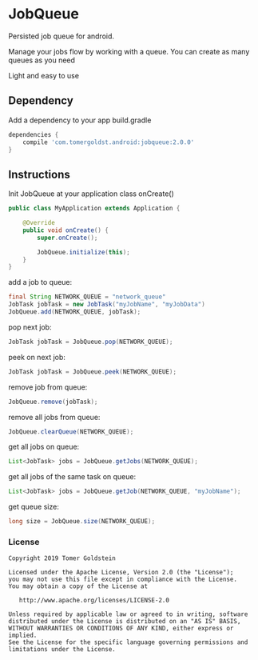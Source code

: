 # JobQueue
Persisted job queue for android.

Manage your jobs flow by working with a queue. You can create as many queues as you need

Light and easy to use

## Dependency
Add a dependency to your app build.gradle
```groovy
dependencies {
    compile 'com.tomergoldst.android:jobqueue:2.0.0'
}
```

## Instructions

Init JobQueue at your application class onCreate()
```java
public class MyApplication extends Application {

    @Override
    public void onCreate() {
        super.onCreate();

        JobQueue.initialize(this);
    }
}
```

add a job to queue:
```java
final String NETWORK_QUEUE = "network_queue"
JobTask jobTask = new JobTask("myJobName", "myJobData")
JobQueue.add(NETWORK_QUEUE, jobTask);
```

pop next job:
```java
JobTask jobTask = JobQueue.pop(NETWORK_QUEUE);
```

peek on next job:
```java
JobTask jobTask = JobQueue.peek(NETWORK_QUEUE);
```

remove job from queue:
```java
JobQueue.remove(jobTask);
```

remove all jobs from queue:
```java
JobQueue.clearQueue(NETWORK_QUEUE);
```

get all jobs on queue:
```java
List<JobTask> jobs = JobQueue.getJobs(NETWORK_QUEUE);
```

get all jobs of the same task on queue:
```java
List<JobTask> jobs = JobQueue.getJob(NETWORK_QUEUE, "myJobName");
```

get queue size:
```java
long size = JobQueue.size(NETWORK_QUEUE);
```

### License
```
Copyright 2019 Tomer Goldstein

Licensed under the Apache License, Version 2.0 (the "License");
you may not use this file except in compliance with the License.
You may obtain a copy of the License at

   http://www.apache.org/licenses/LICENSE-2.0

Unless required by applicable law or agreed to in writing, software
distributed under the License is distributed on an "AS IS" BASIS,
WITHOUT WARRANTIES OR CONDITIONS OF ANY KIND, either express or implied.
See the License for the specific language governing permissions and
limitations under the License.
```


